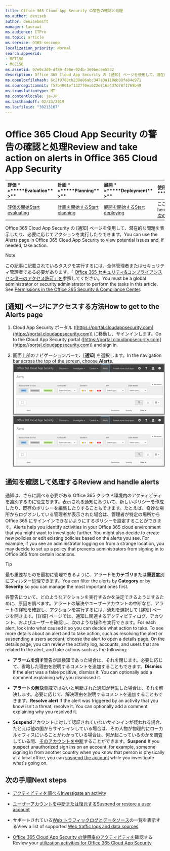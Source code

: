 ```yaml
---
title: Office 365 Cloud App Security の警告の確認と処理
ms.author: deniseb
author: denisebmsft
manager: laurawi
ms.audience: ITPro
ms.topic: article
ms.service: O365-seccomp
localization_priority: Normal
search.appverid:
- MET150
- MOE150
ms.assetid: 97e9c3d9-df89-458e-924b-369becee5532
description: Office 365 Cloud App Security の [通知] ページを使用して、潜在的な問題を表示し、処理を実行します。通知を破棄または解決し、必要に応じてユーザーアカウントを中断することができます。
ms.openlocfilehash: 6c2f9788cb238e86abc347a3a118eb08fa84e971
ms.sourcegitcommit: f57b4001ef1327f0ea622e716a4d7d78f1769b49
ms.translationtype: MT
ms.contentlocale: ja-JP
ms.lasthandoff: 02/23/2019
ms.locfileid: "30213167"
---
```

# <a name="review-and-take-action-on-alerts-in-office-365-cloud-app-security"></a><span data-ttu-id="cd677-104">Office 365 Cloud App Security の警告の確認と処理</span><span class="sxs-lookup"><span data-stu-id="cd677-104">Review and take action on alerts in Office 365 Cloud App Security</span></span>
  
|<span data-ttu-id="cd677-105">評価 \* *\>*\*</span><span class="sxs-lookup"><span data-stu-id="cd677-105">\*\*\*\*Evaluation\*\* \>\*\*</span></span>|<span data-ttu-id="cd677-106">計画 \* *\>*\*</span><span class="sxs-lookup"><span data-stu-id="cd677-106">\*\*\*\*Planning\*\* \>\*\*</span></span>|<span data-ttu-id="cd677-107">展開 \* *\>*\*</span><span class="sxs-lookup"><span data-stu-id="cd677-107">\*\*\*\*Deployment\*\* \>\*\*</span></span>|<span data-ttu-id="cd677-108">使用率 \* \* \* \*</span><span class="sxs-lookup"><span data-stu-id="cd677-108">\*\*\*\*Utilization\*\*\*\*</span></span>|
|:-----|:-----|:-----|:-----|
|[<span data-ttu-id="cd677-109">評価の開始</span><span class="sxs-lookup"><span data-stu-id="cd677-109">Start evaluating</span></span>](office-365-cas-overview.md) <br/> |[<span data-ttu-id="cd677-110">計画を開始する</span><span class="sxs-lookup"><span data-stu-id="cd677-110">Start planning</span></span>](get-ready-for-office-365-cas.md) <br/> |[<span data-ttu-id="cd677-111">展開を開始する</span><span class="sxs-lookup"><span data-stu-id="cd677-111">Start deploying</span></span>](turn-on-office-365-cas.md) <br/> |<span data-ttu-id="cd677-112">ここでは、</span><span class="sxs-lookup"><span data-stu-id="cd677-112">You are here!</span></span>  <br/> [<span data-ttu-id="cd677-113">次の手順</span><span class="sxs-lookup"><span data-stu-id="cd677-113">Next steps</span></span>](#next-steps) <br/> |
   
<span data-ttu-id="cd677-114">Office 365 Cloud App Security の [通知] ページを使用して、潜在的な問題を表示したり、必要に応じてアクションを実行したりできます。</span><span class="sxs-lookup"><span data-stu-id="cd677-114">You can use the Alerts page in Office 365 Cloud App Security to view potential issues and, if needed, take action.</span></span>
  
> [!NOTE]
> <span data-ttu-id="cd677-p102">この記事に記載されているタスクを実行するには、全体管理者またはセキュリティ管理者である必要があります。「 [Office 365 セキュリティ&amp;コンプライアンスセンターのアクセス許可」を](permissions-in-the-security-and-compliance-center.md)参照してください。</span><span class="sxs-lookup"><span data-stu-id="cd677-p102">You must be a global administrator or security administrator to perform the tasks in this article. See [Permissions in the Office 365 Security &amp; Compliance Center](permissions-in-the-security-and-compliance-center.md).</span></span> 
  
## <a name="how-to-get-to-the-alerts-page"></a><span data-ttu-id="cd677-117">[通知] ページにアクセスする方法</span><span class="sxs-lookup"><span data-stu-id="cd677-117">How to get to the Alerts page</span></span>

1. <span data-ttu-id="cd677-118">Cloud App Security ポータル ([https://portal.cloudappsecurity.com](https://portal.cloudappsecurity.com)) に移動し、サインインします。</span><span class="sxs-lookup"><span data-stu-id="cd677-118">Go to the Cloud App Security portal ([https://portal.cloudappsecurity.com](https://portal.cloudappsecurity.com)) and sign in.</span></span>
  
2. <span data-ttu-id="cd677-119">画面上部のナビゲーションバーで、[**通知**] を選択します。</span><span class="sxs-lookup"><span data-stu-id="cd677-119">In the navigation bar across the top of the screen, choose **Alerts**.</span></span><br/><span data-ttu-id="cd677-120">![[通知] ページには、トリガーされた通知と実行されたアクションが表示されます。](media/3b53d4c9-4b13-435d-8547-8c0f9ae6b914.png)</span><span class="sxs-lookup"><span data-stu-id="cd677-120">![On the Alerts page, you can see alerts that were triggered and any actions taken.](media/3b53d4c9-4b13-435d-8547-8c0f9ae6b914.png)</span></span>
  
## <a name="review-and-handle-alerts"></a><span data-ttu-id="cd677-121">通知を確認して処理する</span><span class="sxs-lookup"><span data-stu-id="cd677-121">Review and handle alerts</span></span>

<span data-ttu-id="cd677-p103">通知は、さらに調べる必要がある Office 365 クラウド環境内のアクティビティを識別するのに役立ちます。表示される通知に基づいて、新しいポリシーを作成したり、既存のポリシーを編集したりすることもできます。たとえば、奇妙な場所からログオンしている管理者が表示された場合は、管理者が特定の場所から Office 365 にサインインできないようにするポリシーを設定することができます。</span><span class="sxs-lookup"><span data-stu-id="cd677-p103">Alerts help you identify activities in your Office 365 cloud environment that you might want to investigate further. You might also decide to create new policies or edit existing policies based on the alerts you see. For example, if you see an administrator logging on from a strange location, you may decide to set up a policy that prevents administrators from signing in to Office 365 from certain locations.</span></span>
  
> [!TIP]
> <span data-ttu-id="cd677-125">最も重要なものを最初に管理できるように、アラートを**カテゴリ**または**重要度**別にフィルター処理できます。</span><span class="sxs-lookup"><span data-stu-id="cd677-125">You can filter the alerts by **Category** or by **Severity** so you can manage the most important ones first.</span></span> 
  
<span data-ttu-id="cd677-p104">各警告について、どのようなアクションを実行するかを決定できるようにするために、原因を調べます。アラートの解決やユーザーアカウントの中断など、アラートの詳細を確認し、アクションを実行するには、通知を選択して [詳細] ページを開きます。[詳細] ページでは、通知に関連するアクティビティログ、アカウント、およびユーザーを確認し、次のような操作を実行できます。</span><span class="sxs-lookup"><span data-stu-id="cd677-p104">For each alert, look into what caused it so you can decide what action to take. To see more details about an alert and to take action, such as resolving the alert or suspending a users account, choose the alert to open a details page. On the details page, you can review the activity log, accounts, and users that are related to the alert, and take actions such as the following:</span></span>
  
- <span data-ttu-id="cd677-p105">**アラームを消す**警告が誤検知であった場合は、それを閉じます。必要に応じて、省略した理由を説明するコメントを追加することもできます。</span><span class="sxs-lookup"><span data-stu-id="cd677-p105">**Dismiss** If the alert was a false positive, dismiss it. You can optionally add a comment explaining why you dismissed it.</span></span> 
    
- <span data-ttu-id="cd677-p106">**アラートの解決**脅威ではないと判断された通知が発生した場合は、それを解決します。必要に応じて、解決理由を説明するコメントを追加することもできます。</span><span class="sxs-lookup"><span data-stu-id="cd677-p106">**Resolve alert** If the alert was triggered by an activity that you know isn't a threat, resolve it. You can optionally add a comment explaining why you resolved it.</span></span> 
    
- <span data-ttu-id="cd677-133">**Suspend**アカウントに対して認証されていないサインインが疑われる場合、たとえば他の国からサインインしている場合は、その人物が物理的にローカルオフィスにいることがわかっている場合は、何が起こっているのかを調査している間、[そのアカウントを中断](suspend-or-restore-an-account-in-ocas.md)することができます。</span><span class="sxs-lookup"><span data-stu-id="cd677-133">**Suspend** If you suspect unauthorized sign ins on an account, for example, someone signing in from another country when you know that person is physically at a local office, you can [suspend the account](suspend-or-restore-an-account-in-ocas.md) while you investigate what's going on.</span></span> 
    
## <a name="next-steps"></a><span data-ttu-id="cd677-134">次の手順</span><span class="sxs-lookup"><span data-stu-id="cd677-134">Next steps</span></span>

- [<span data-ttu-id="cd677-135">アクティビティを調べる</span><span class="sxs-lookup"><span data-stu-id="cd677-135">Investigate an activity</span></span>](investigate-an-activity-in-office-365-cas.md)
    
- [<span data-ttu-id="cd677-136">ユーザーアカウントを中断または復元する</span><span class="sxs-lookup"><span data-stu-id="cd677-136">Suspend or restore a user account</span></span>](suspend-or-restore-an-account-in-ocas.md)
    
- <span data-ttu-id="cd677-137">サポートされている[Web トラフィックログとデータソース](web-traffic-logs-and-data-sources-for-ocas.md)の一覧を表示する</span><span class="sxs-lookup"><span data-stu-id="cd677-137">View a list of supported [Web traffic logs and data sources](web-traffic-logs-and-data-sources-for-ocas.md)</span></span>
    
- <span data-ttu-id="cd677-138">[Office 365 Cloud App Security の使用率のアクティビティを](utilization-activities-for-ocas.md)確認する</span><span class="sxs-lookup"><span data-stu-id="cd677-138">Review your [utilization activities for Office 365 Cloud App Security](utilization-activities-for-ocas.md)</span></span>
    

